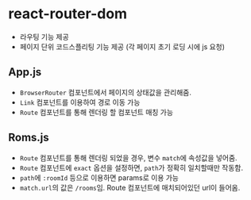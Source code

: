 # react-router-dom

- 라우팅 기능 제공
- 페이지 단위 코드스플리팅 기능 제공 (각 페이지 초기 로딩 시에 js 요청)

## App.js

- `BrowserRouter` 컴포넌트에서 페이지의 상태값을 관리해줌.
- `Link` 컴포넌트를 이용하여 경로 이동 가능
- `Route` 컴포넌트를 통해 렌더링 할 컴포넌트 매칭 가능

## Roms.js

- `Route` 컴포넌트를 통해 렌더링 되었을 경우, 변수 `match`에 속성값을 넣어줌.
- `Route` 컴포넌트에 `exact` 옵션을 설정하면, `path`가 정확히 일치할때만 작동함. 
- `path`에 `:roomId` 등으로 이용하면 params로 이용 가능
- `match.url`의 값은 `/rooms`임. Route 컴포넌트에 매치되어있던 url이 들어옴.